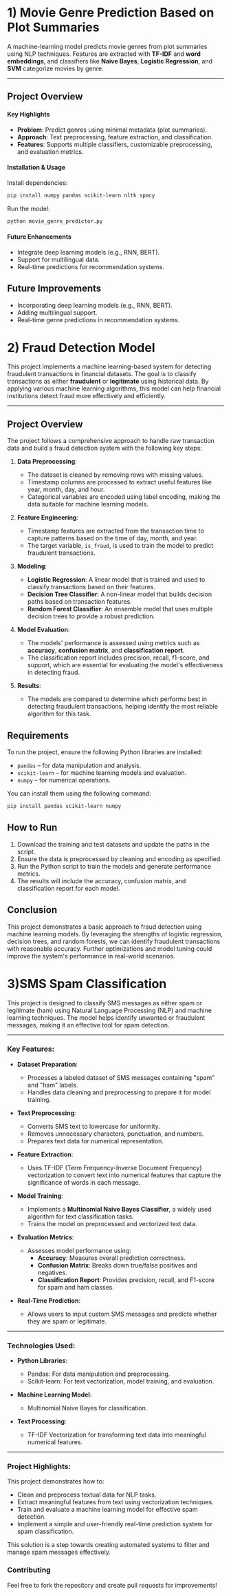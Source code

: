 # 1) Movie Genre Prediction Based on Plot Summaries
 
A machine-learning model predicts movie genres from plot summaries using NLP techniques. Features are extracted with **TF-IDF** and **word embeddings**, and classifiers like **Naive Bayes**, **Logistic Regression**, and **SVM** categorize movies by genre.  

---

## Project Overview

#### Key Highlights  
- **Problem**: Predict genres using minimal metadata (plot summaries).  
- **Approach**: Text preprocessing, feature extraction, and classification.  
- **Features**: Supports multiple classifiers, customizable preprocessing, and evaluation metrics.  

#### Installation & Usage  
Install dependencies:  
```bash
pip install numpy pandas scikit-learn nltk spacy
```  
Run the model:  
```bash
python movie_genre_predictor.py
```  

#### Future Enhancements  
- Integrate deep learning models (e.g., RNN, BERT).  
- Support for multilingual data.  
- Real-time predictions for recommendation systems.

## Future Improvements

- Incorporating deep learning models (e.g., RNN, BERT).
- Adding multilingual support.
- Real-time genre predictions in recommendation systems.

# 2) Fraud Detection Model

This project implements a machine learning-based system for detecting fraudulent transactions in financial datasets. The goal is to classify transactions as either **fraudulent** or **legitimate** using historical data. By applying various machine learning algorithms, this model can help financial institutions detect fraud more effectively and efficiently.

---

## Project Overview

The project follows a comprehensive approach to handle raw transaction data and build a fraud detection system with the following key steps:

1. **Data Preprocessing**: 
    - The dataset is cleaned by removing rows with missing values.
    - Timestamp columns are processed to extract useful features like year, month, day, and hour.
    - Categorical variables are encoded using label encoding, making the data suitable for machine learning models.
  
2. **Feature Engineering**: 
    - Timestamp features are extracted from the transaction time to capture patterns based on the time of day, month, and year.
    - The target variable, `is_fraud`, is used to train the model to predict fraudulent transactions.
  
3. **Modeling**: 
    - **Logistic Regression**: A linear model that is trained and used to classify transactions based on their features.
    - **Decision Tree Classifier**: A non-linear model that builds decision paths based on transaction features.
    - **Random Forest Classifier**: An ensemble model that uses multiple decision trees to provide a robust prediction.

4. **Model Evaluation**: 
    - The models' performance is assessed using metrics such as **accuracy**, **confusion matrix**, and **classification report**.
    - The classification report includes precision, recall, f1-score, and support, which are essential for evaluating the model's effectiveness in detecting fraud.

5. **Results**: 
    - The models are compared to determine which performs best in detecting fraudulent transactions, helping identify the most reliable algorithm for this task.

## Requirements

To run the project, ensure the following Python libraries are installed:

- `pandas` – for data manipulation and analysis.
- `scikit-learn` – for machine learning models and evaluation.
- `numpy` – for numerical operations.
  
You can install them using the following command:

```bash
pip install pandas scikit-learn numpy
```

## How to Run

1. Download the training and test datasets and update the paths in the script.
2. Ensure the data is preprocessed by cleaning and encoding as specified.
3. Run the Python script to train the models and generate performance metrics.
4. The results will include the accuracy, confusion matrix, and classification report for each model.

## Conclusion

This project demonstrates a basic approach to fraud detection using machine learning models. By leveraging the strengths of logistic regression, decision trees, and random forests, we can identify fraudulent transactions with reasonable accuracy. Further optimizations and model tuning could improve the system's performance in real-world scenarios.


# 3)SMS Spam Classification

This project is designed to classify SMS messages as either spam or legitimate (ham) using Natural Language Processing (NLP) and machine learning techniques. The model helps identify unwanted or fraudulent messages, making it an effective tool for spam detection.

---

### Key Features:

- **Dataset Preparation**: 
  - Processes a labeled dataset of SMS messages containing "spam" and "ham" labels.
  - Handles data cleaning and preprocessing to prepare it for model training.

- **Text Preprocessing**:
  - Converts SMS text to lowercase for uniformity.
  - Removes unnecessary characters, punctuation, and numbers.
  - Prepares text data for numerical representation.

- **Feature Extraction**:
  - Uses TF-IDF (Term Frequency-Inverse Document Frequency) vectorization to convert text into numerical features that capture the significance of words in each message.

- **Model Training**:
  - Implements a **Multinomial Naive Bayes Classifier**, a widely used algorithm for text classification tasks.
  - Trains the model on preprocessed and vectorized text data.

- **Evaluation Metrics**:
  - Assesses model performance using:
    - **Accuracy**: Measures overall prediction correctness.
    - **Confusion Matrix**: Breaks down true/false positives and negatives.
    - **Classification Report**: Provides precision, recall, and F1-score for spam and ham classes.

- **Real-Time Prediction**:
  - Allows users to input custom SMS messages and predicts whether they are spam or legitimate.

---

### Technologies Used:

- **Python Libraries**:
  - Pandas: For data manipulation and preprocessing.
  - Scikit-learn: For text vectorization, model training, and evaluation.

- **Machine Learning Model**:
  - Multinomial Naive Bayes for classification.

- **Text Processing**:
  - TF-IDF Vectorization for transforming text data into meaningful numerical features.

---

### Project Highlights:

This project demonstrates how to:
- Clean and preprocess textual data for NLP tasks.
- Extract meaningful features from text using vectorization techniques.
- Train and evaluate a machine learning model for effective spam detection.
- Implement a simple and user-friendly real-time prediction system for spam classification.

This solution is a step towards creating automated systems to filter and manage spam messages effectively.


### Contributing

Feel free to fork the repository and create pull requests for improvements!



